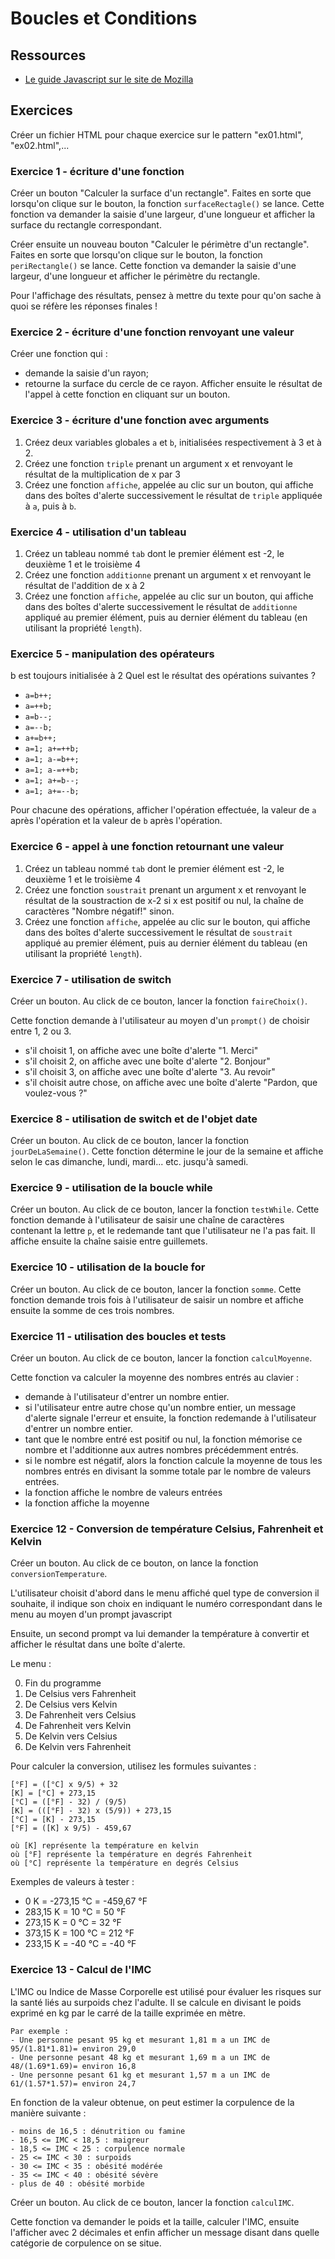 # Boucles et Conditions

## Ressources
- [Le guide Javascript sur le site de Mozilla](https://developer.mozilla.org/fr/docs/Web/JavaScript/Guide/Introduction)


## Exercices

Créer un fichier HTML pour chaque exercice sur le pattern "ex01.html", "ex02.html",...

### **Exercice 1** - écriture d'une fonction

Créer un bouton "Calculer la surface d'un rectangle". Faites en sorte que lorsqu'on clique sur le bouton, la fonction `surfaceRectagle()` se lance. Cette fonction va demander la saisie d'une largeur, d'une longueur et afficher la surface du rectangle correspondant.

Créer ensuite un nouveau bouton "Calculer le périmètre d'un rectangle". Faites en sorte que lorsqu'on clique sur le bouton, la fonction `periRectangle()` se lance. Cette fonction va demander la saisie d'une largeur, d'une longueur et afficher le périmètre du rectangle.

Pour l'affichage des résultats, pensez à mettre du texte pour qu'on sache à quoi se réfère les réponses finales !

### **Exercice 2** - écriture d'une fonction renvoyant une valeur

Créer une fonction qui :
- demande la saisie d'un rayon;
- retourne la surface du cercle de ce rayon.
Afficher ensuite le résultat de l'appel à cette fonction en cliquant sur un bouton.

### **Exercice 3** - écriture d'une fonction avec arguments

1. Créez deux variables globales `a` et `b`, initialisées respectivement à 3 et à 2.
2. Créez une fonction `triple` prenant un argument x et renvoyant le résultat de la multiplication de x par 3
3. Créez une fonction `affiche`, appelée au clic sur un bouton, qui affiche dans des boîtes d'alerte successivement le résultat de `triple` appliquée à `a`, puis à `b`.

### **Exercice 4** - utilisation d'un tableau

1. Créez un tableau nommé `tab` dont le premier élément est -2, le deuxième 1 et le troisième 4
2. Créez une fonction `additionne` prenant un argument x et renvoyant le résultat de l'addition de x à 2
3. Créez une fonction `affiche`, appelée au clic sur un bouton, qui affiche dans des boîtes d'alerte successivement le résultat de `additionne` appliqué au premier élément, puis au dernier élément du tableau (en utilisant la propriété `length`).

### **Exercice 5** - manipulation des opérateurs

b est toujours initialisée à 2
Quel est le résultat des opérations suivantes ?

- `a=b++;`
- `a=++b;`
- `a=b--;`
- `a=--b;`
- `a+=b++;`
- `a=1; a+=++b;`
- `a=1; a-=b++;`
- `a=1; a-=++b;`
- `a=1; a+=b--;`
- `a=1; a+=--b;`

Pour chacune des opérations, afficher l'opération effectuée, la valeur de `a` après l'opération et la valeur de `b` après l'opération.

### **Exercice 6** - appel à une fonction retournant une valeur

1. Créez un tableau nommé `tab` dont le premier élément est -2, le deuxième 1 et le troisième 4
2. Créez une fonction `soustrait` prenant un argument x et renvoyant le résultat de la soustraction de x-2 si x est positif ou nul, la chaîne de caractères "Nombre négatif!" sinon.
3. Créez une fonction `affiche`, appelée au clic sur le bouton, qui affiche dans des boîtes d'alerte successivement le résultat de `soustrait` appliqué au premier élément, puis au dernier élément du tableau (en utilisant la propriété `length`).

### **Exercice 7** - utilisation de switch

Créer un bouton. Au click de ce bouton, lancer la fonction `faireChoix()`.

Cette fonction demande à l'utilisateur au moyen d'un `prompt()` de choisir entre 1, 2 ou 3.

- s'il choisit 1, on affiche avec une boîte d'alerte "1. Merci"
- s'il choisit 2, on affiche avec une boîte d'alerte "2. Bonjour"
- s'il choisit 3, on affiche avec une boîte d'alerte "3. Au revoir"
- s'il choisit autre chose, on affiche avec une boîte d'alerte "Pardon, que voulez-vous ?"

### **Exercice 8** - utilisation de switch et de l'objet date

Créer un bouton. Au click de ce bouton, lancer la fonction `jourDeLaSemaine()`. Cette fonction détermine le jour de la semaine et affiche selon le cas dimanche, lundi, mardi... etc. jusqu'à samedi.

### **Exercice 9** - utilisation de la boucle while

Créer un bouton. Au click de ce bouton, lancer la fonction `testWhile`. Cette fonction demande à l'utilisateur de saisir une chaîne de caractères contenant la lettre `p`, et le redemande tant que l'utilisateur ne l'a pas fait. Il affiche ensuite la chaîne saisie entre guillemets.

### **Exercice 10** - utilisation de la boucle for

Créer un bouton. Au click de ce bouton, lancer la fonction `somme`. Cette fonction demande trois fois à l'utilisateur de saisir un nombre et affiche ensuite la somme de ces trois nombres.

### **Exercice 11** - utilisation des boucles et tests

Créer un bouton. Au click de ce bouton, lancer la fonction `calculMoyenne`.

Cette fonction va calculer la moyenne des nombres entrés au clavier :

- demande à l'utilisateur d'entrer un nombre entier.
- si l'utilisateur entre autre chose qu'un nombre entier, un message d'alerte signale l'erreur et ensuite, la fonction redemande à l'utilisateur d'entrer un nombre entier.
- tant que le nombre entré est positif ou nul, la fonction mémorise ce nombre et l'additionne aux autres nombres précédemment entrés.
- si le nombre est négatif, alors la fonction calcule la moyenne de tous les nombres entrés en divisant la somme totale par le nombre de valeurs entrées.
- la fonction affiche le nombre de valeurs entrées
- la fonction affiche la moyenne

### **Exercice 12** - Conversion de température Celsius, Fahrenheit et Kelvin

Créer un bouton. Au click de ce bouton, on lance la fonction `conversionTemperature`.

L'utilisateur choisit d'abord dans le menu affiché quel type de conversion il souhaite, il indique son choix en indiquant le numéro correspondant dans le menu au moyen d'un prompt javascript

Ensuite, un second prompt va lui demander la température à convertir et afficher le résultat dans une boîte d'alerte.

Le menu :

0. Fin du programme
1. De Celsius vers Fahrenheit
2. De Celsius vers Kelvin
3. De Fahrenheit vers Celsius
4. De Fahrenheit vers Kelvin
5. De Kelvin vers Celsius
6. De Kelvin vers Fahrenheit

Pour calculer la conversion, utilisez les formules suivantes :

	[°F] = ([°C] x 9/5) + 32
	[K] = [°C] + 273,15
	[°C] = ([°F] - 32) / (9/5)
	[K] = (([°F] - 32) x (5/9)) + 273,15
	[°C] = [K] - 273,15
	[°F] = ([K] x 9/5) - 459,67

	où [K] représente la température en kelvin
	où [°F] représente la température en degrés Fahrenheit
	où [°C] représente la température en degrés Celsius

Exemples de valeurs à tester :
- 0 K = -273,15 °C = -459,67 °F
- 283,15 K = 10 °C = 50 °F
- 273,15 K = 0 °C = 32 °F
- 373,15 K = 100 °C = 212 °F
- 233,15 K = -40 °C = -40 °F


### **Exercice 13** - Calcul de l'IMC

L'IMC ou Indice de Masse Corporelle est utilisé pour évaluer les risques sur la santé liés au surpoids chez l'adulte.
Il se calcule en divisant le poids exprimé en kg par le carré de la taille exprimée en mètre.

    Par exemple :
    - Une personne pesant 95 kg et mesurant 1,81 m a un IMC de 95/(1.81*1.81)= environ 29,0
    - Une personne pesant 48 kg et mesurant 1,69 m a un IMC de 48/(1.69*1.69)= environ 16,8
    - Une personne pesant 61 kg et mesurant 1,57 m a un IMC de 61/(1.57*1.57)= environ 24,7

En fonction de la valeur obtenue, on peut estimer la corpulence de la manière suivante :

    - moins de 16,5 : dénutrition ou famine
    - 16,5 <= IMC < 18,5 : maigreur
    - 18,5 <= IMC < 25 : corpulence normale
    - 25 <= IMC < 30 : surpoids
    - 30 <= IMC < 35 : obésité modérée
    - 35 <= IMC < 40 : obésité sévère
    - plus de 40 : obésité morbide

Créer un bouton. Au click de ce bouton, lancer la fonction `calculIMC`.

Cette fonction va demander le poids et la taille, calculer l'IMC, ensuite l'afficher avec 2 décimales et enfin afficher un message disant dans quelle catégorie de corpulence on se situe.

